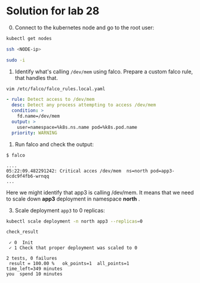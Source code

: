 # Solution for lab 28

0. Connect to the kubernetes node and go to the root user:

```sh
kubectl get nodes

ssh <NODE-ip>

sudo -i
```

1. Identify what's calling `/dev/mem` using falco. Prepare a custom falco rule, that handles that.

```sh
vim /etc/falco/falco_rules.local.yaml
```

```yaml
- rule: Detect access to /dev/mem
  desc: Detect any process attempting to access /dev/mem
  condition: >
    fd.name=/dev/mem
  output: >
    user=namespace=%k8s.ns.name pod=%k8s.pod.name
  priority: WARNING
```

1. Run falco and check the output:

```
$ falco

....
05:22:09.482291242: Critical acces /dev/mem  ns=north pod=app3-6cdc9f4fb6-wrnqq
...
```
Here we might identify that app3 is calling /dev/mem. It means that we need to scale down **app3** deployment in namespace **north** .

3. Scale deployment `app3` to 0 replicas:

```sh
kubectl scale deployment -n north app3 --replicas=0
```

```sh 
check_result 
```
``` 
 ✓ 0  Init  
 ✓ 1 Check that proper deployment was scaled to 0

2 tests, 0 failures
 result = 100.00 %   ok_points=1  all_points=1  
time_left=349 minutes
you  spend 10 minutes

```